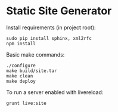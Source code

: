 Static Site Generator
=====================

Install requirements (in project root):

    sudo pip install sphinx, xml2rfc
    npm install

Basic make commands:

	./configure
	make build/site.tar
	make clean
	make deploy

To run a server enabled with livereload:

	grunt live:site

